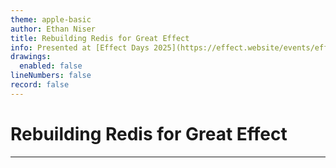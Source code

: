 ```yaml
---
theme: apple-basic
author: Ethan Niser
title: Rebuilding Redis for Great Effect
info: Presented at [Effect Days 2025](https://effect.website/events/effect-days)
drawings:
  enabled: false
lineNumbers: false
record: false
---
```


# Rebuilding Redis for Great Effect

---
